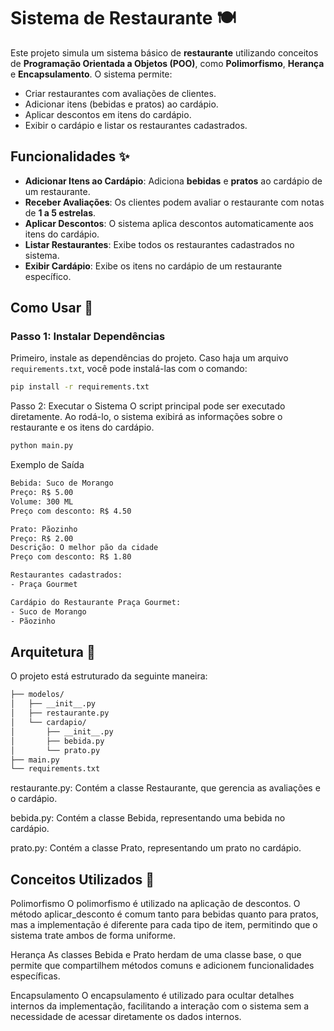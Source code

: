 # Sistema de Restaurante 🍽️

Este projeto simula um sistema básico de **restaurante** utilizando conceitos de **Programação Orientada a Objetos (POO)**, como **Polimorfismo**, **Herança** e **Encapsulamento**. O sistema permite:

- Criar restaurantes com avaliações de clientes.
- Adicionar itens (bebidas e pratos) ao cardápio.
- Aplicar descontos em itens do cardápio.
- Exibir o cardápio e listar os restaurantes cadastrados.

## Funcionalidades ✨

- **Adicionar Itens ao Cardápio**: Adiciona **bebidas** e **pratos** ao cardápio de um restaurante.
- **Receber Avaliações**: Os clientes podem avaliar o restaurante com notas de **1 a 5 estrelas**.
- **Aplicar Descontos**: O sistema aplica descontos automaticamente aos itens do cardápio.
- **Listar Restaurantes**: Exibe todos os restaurantes cadastrados no sistema.
- **Exibir Cardápio**: Exibe os itens no cardápio de um restaurante específico.

## Como Usar 🚀

### Passo 1: Instalar Dependências

Primeiro, instale as dependências do projeto. Caso haja um arquivo `requirements.txt`, você pode instalá-las com o comando:

```bash
pip install -r requirements.txt
```
Passo 2: Executar o Sistema
O script principal pode ser executado diretamente. Ao rodá-lo, o sistema exibirá as informações sobre o restaurante e os itens do cardápio.

```bash
python main.py
```
Exemplo de Saída
```bash
Bebida: Suco de Morango
Preço: R$ 5.00
Volume: 300 ML
Preço com desconto: R$ 4.50

Prato: Pãozinho
Preço: R$ 2.00
Descrição: O melhor pão da cidade
Preço com desconto: R$ 1.80

Restaurantes cadastrados:
- Praça Gourmet

Cardápio do Restaurante Praça Gourmet:
- Suco de Morango
- Pãozinho
```
## Arquitetura 📂
O projeto está estruturado da seguinte maneira:
```bash
├── modelos/
│   ├── __init__.py
│   ├── restaurante.py
│   └── cardapio/
│       ├── __init__.py
│       ├── bebida.py
│       └── prato.py
├── main.py
└── requirements.txt
```
restaurante.py: Contém a classe Restaurante, que gerencia as avaliações e o cardápio.

bebida.py: Contém a classe Bebida, representando uma bebida no cardápio.

prato.py: Contém a classe Prato, representando um prato no cardápio.

## Conceitos Utilizados 🧠

Polimorfismo
O polimorfismo é utilizado na aplicação de descontos. O método aplicar_desconto é comum tanto para bebidas quanto para pratos, mas a implementação é diferente para cada tipo de item, permitindo que o sistema trate ambos de forma uniforme.

Herança
As classes Bebida e Prato herdam de uma classe base, o que permite que compartilhem métodos comuns e adicionem funcionalidades específicas.

Encapsulamento
O encapsulamento é utilizado para ocultar detalhes internos da implementação, facilitando a interação com o sistema sem a necessidade de acessar diretamente os dados internos.

